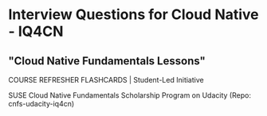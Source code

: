 # Interview Questions for Cloud Native - IQ4CN
## "Cloud Native Fundamentals Lessons" 

COURSE REFRESHER FLASHCARDS | Student-Led Initiative

SUSE Cloud Native Fundamentals Scholarship Program on Udacity
(Repo: cnfs-udacity-iq4cn)
